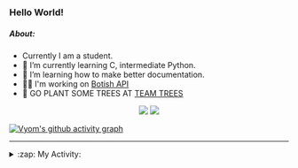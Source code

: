 ### Hello World!

##### About:
- Currently I am a student.
- 🌱 I’m currently learning C, intermediate Python.
- 🌱 I’m learning how to make better documentation.
- 👨‍💻 I'm working on [Botish API](https://github.com/Vyvy-vi/api)
- 🌱 GO PLANT SOME TREES AT [TEAM TREES](https://teamtrees.org/)

<p align="center">
  <a href="https://twitter.com/Vyvy_viM"><img target="_blank" src="https://img.shields.io/badge/twitter%20@Vyvy_viM-0D95E8?style=for-the-badge&logo=twitter&logoColor=white"/></a> 
  <a href="https://vyvy-vi.github.io/portfolio"><img target="_blank" src="https://img.shields.io/badge/-I_love_open_source-green?style=for-the-badge&logo=github&logoColor=black"/></a> 
</p>

[![Vyom's github activity graph](https://activity-graph.herokuapp.com/graph?username=Vyvy-vi)](https://github.com/ashutosh00710/github-readme-activity-graph)

---
<details>
  <summary>:zap: My Activity:</summary>
  
<!--START_SECTION:waka-->
![Code Time](http://img.shields.io/badge/Code%20Time-597%20hrs%2011%20mins-blue)

**I'm a Night 🦉** 

```text
🌞 Morning    43 commits     ██░░░░░░░░░░░░░░░░░░░░░░░   7.99% 
🌆 Daytime    138 commits    ██████░░░░░░░░░░░░░░░░░░░   25.65% 
🌃 Evening    165 commits    ███████░░░░░░░░░░░░░░░░░░   30.67% 
🌙 Night      192 commits    █████████░░░░░░░░░░░░░░░░   35.69%

```
📅 **I'm Most Productive on Sunday** 

```text
Monday       52 commits     ██░░░░░░░░░░░░░░░░░░░░░░░   9.67% 
Tuesday      98 commits     ████░░░░░░░░░░░░░░░░░░░░░   18.22% 
Wednesday    78 commits     ███░░░░░░░░░░░░░░░░░░░░░░   14.5% 
Thursday     68 commits     ███░░░░░░░░░░░░░░░░░░░░░░   12.64% 
Friday       51 commits     ██░░░░░░░░░░░░░░░░░░░░░░░   9.48% 
Saturday     60 commits     ██░░░░░░░░░░░░░░░░░░░░░░░   11.15% 
Sunday       131 commits    ██████░░░░░░░░░░░░░░░░░░░   24.35%

```


📊 **This Week I Spent My Time On** 

```text
🔥 Editors: 
Vim                      15 hrs 43 mins      █████████████████░░░░░░░░   69.93% 
Unknown Editor           5 hrs 30 mins       ██████░░░░░░░░░░░░░░░░░░░   24.45% 
VS Code                  1 hr 15 mins        █░░░░░░░░░░░░░░░░░░░░░░░░   5.62%

🐱‍💻 Projects: 
praise_backend_js        12 hrs 17 mins      █████████████░░░░░░░░░░░░   54.67% 
Unknown Project          5 hrs 42 mins       ██████░░░░░░░░░░░░░░░░░░░   25.36% 
Address-book-gui         2 hrs 2 mins        ██░░░░░░░░░░░░░░░░░░░░░░░   9.11% 
CSF102                   1 hr 14 mins        █░░░░░░░░░░░░░░░░░░░░░░░░   5.49% 
XII-CS-pracs             36 mins             ░░░░░░░░░░░░░░░░░░░░░░░░░   2.71%

```


 Last Updated on 21/01/2022 20:12:23 UTC
<!--END_SECTION:waka-->
</details>
